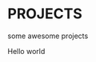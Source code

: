 # PROJECTS
some awesome projects

<html>
  <head>
    <title></title>
  </head>
  <body>
    <p>Hello world</p>
  </body>
  </html>
